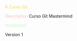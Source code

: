 <span style="color:#f0db4f"># Curso Git</span>


<span style="color:#f8c0c0">Description</span>
Curso Git Mastermind

<span style="color:#c0f8c0">Installation</span>

Version 1

